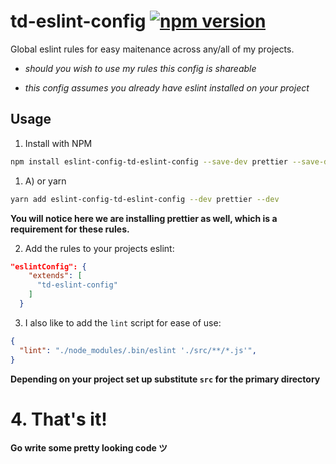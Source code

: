 # td-eslint-config [![npm version](https://badge.fury.io/js/eslint-config-td-eslint-config.svg)](https://badge.fury.io/js/eslint-config-td-eslint-config)

Global eslint rules for easy maitenance across any/all of my projects. 

- _should you wish to use my rules this config is shareable_

- _this config assumes you already have eslint installed on your project_

## Usage

1. Install with NPM 

```bash
npm install eslint-config-td-eslint-config --save-dev prettier --save-dev
```
 
1. A) or yarn

```bash
yarn add eslint-config-td-eslint-config --dev prettier --dev
```

**You will notice here we are installing prettier as well, which is a requirement for these rules.**

2. Add the rules to your projects eslint:

```JSON
"eslintConfig": {
    "extends": [
      "td-eslint-config"
    ]
  }
```

3. I also like to add the `lint` script for ease of use: 

```JSON
{
  "lint": "./node_modules/.bin/eslint './src/**/*.js'",
}
```

**Depending on your project set up substitute `src` for the primary directory**

# 4. That's it!
**Go write some pretty looking code ツ**